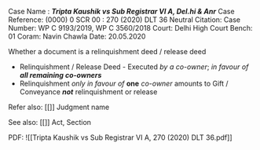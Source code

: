 Case Name : ***Tripta Kaushik vs Sub Registrar VI A, Del.hi & Anr***
Case Reference: (0000) 0 SCR 00 :  270 (2020) DLT 36
Neutral Citation:
Case Number: WP C 9193/2019, WP C 3560/2018
Court: Delhi High Court
Bench: 01
Coram: Navin Chawla
Date: 20.05.2020

Whether a document is a relinquishment deed / release deed
- Relinquishment / Release Deed - Executed *by a co-owner*; *in favour of* ***all remaining co-owners***
- Relinquishment *only in favour of* **one** *co-owner* amounts to Gift / Conveyance ***not*** relinquishment or release


Refer also:
[[]]
Judgment name

See also:
[[]] 
Act, Section

PDF:
![[Tripta Kaushik vs Sub Registrar VI A, 270 (2020) DLT 36.pdf]]